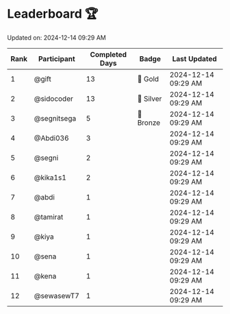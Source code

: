 # Leaderboard 🏆

Updated on: 2024-12-14 09:29 AM

| Rank | Participant       | Completed Days | Badge      | Last Updated         |
|------|-------------------|----------------|------------|----------------------|
| 1    | @gift             | 13             | 🏅 Gold     | 2024-12-14 09:29 AM |
| 2    | @sidocoder        | 13             | 🥈 Silver   | 2024-12-14 09:29 AM |
| 3    | @segnitsega       | 5              | 🥉 Bronze   | 2024-12-14 09:29 AM |
| 4    | @Abdi036          | 3              |            | 2024-12-14 09:29 AM |
| 5    | @segni            | 2              |            | 2024-12-14 09:29 AM |
| 6    | @kika1s1          | 2              |            | 2024-12-14 09:29 AM |
| 7    | @abdi             | 1              |            | 2024-12-14 09:29 AM |
| 8    | @tamirat          | 1              |            | 2024-12-14 09:29 AM |
| 9    | @kiya             | 1              |            | 2024-12-14 09:29 AM |
| 10   | @sena             | 1              |            | 2024-12-14 09:29 AM |
| 11   | @kena             | 1              |            | 2024-12-14 09:29 AM |
| 12   | @sewasewT7        | 1              |            | 2024-12-14 09:29 AM |
